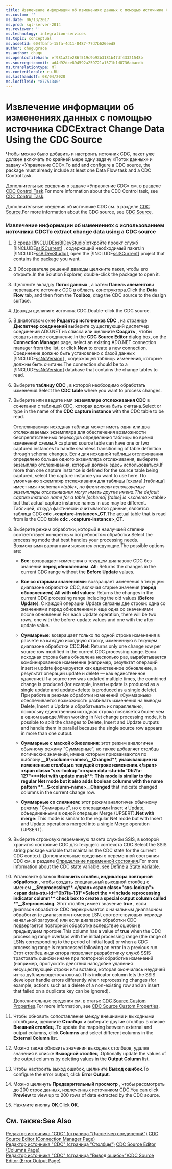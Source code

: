 ```yaml
---
title: Извлечение информации об изменениях данных с помощью источника CDC | Документы Майкрософт
ms.custom: ''
ms.date: 06/13/2017
ms.prod: sql-server-2014
ms.reviewer: ''
ms.technology: integration-services
ms.topic: conceptual
ms.assetid: 604fbafb-15fa-4d11-8487-77d7b626eed8
author: chugugrace
ms.author: chugu
ms.openlocfilehash: ef981a22e286f519c9b93b3181b47df43321548b
ms.sourcegitcommit: ad4d92dce894592a259721a1571b1d8736abacdb
ms.translationtype: MT
ms.contentlocale: ru-RU
ms.lasthandoff: 08/04/2020
ms.locfileid: "87751340"
---
```

# <a name="extract-change-data-using-the-cdc-source"></a><span data-ttu-id="0b7fa-102">Извлечение информации об изменениях данных с помощью источника CDC</span><span class="sxs-lookup"><span data-stu-id="0b7fa-102">Extract Change Data Using the CDC Source</span></span>
  <span data-ttu-id="0b7fa-103">Чтобы можно было добавить и настроить источник CDC, пакет уже должен включать по крайней мере одну задачу «Поток данных» и задачу «Управление CDC».</span><span class="sxs-lookup"><span data-stu-id="0b7fa-103">To add and configure a CDC source, the package must already include at least one Data Flow task and a CDC Control task.</span></span>  
  
 <span data-ttu-id="0b7fa-104">Дополнительные сведения о задаче «Управление CDC» см. в разделе [CDC Control Task](../control-flow/cdc-control-task.md).</span><span class="sxs-lookup"><span data-stu-id="0b7fa-104">For more information about the CDC Control task, see [CDC Control Task](../control-flow/cdc-control-task.md).</span></span>  
  
 <span data-ttu-id="0b7fa-105">Дополнительные сведения об источнике CDC см. в разделе [CDC Source](cdc-source.md).</span><span class="sxs-lookup"><span data-stu-id="0b7fa-105">For more information about the CDC source, see [CDC Source](cdc-source.md).</span></span>  
  
### <a name="to-extract-change-data-using-a-cdc-source"></a><span data-ttu-id="0b7fa-106">Извлечение информации об изменениях с использованием источника CDC</span><span class="sxs-lookup"><span data-stu-id="0b7fa-106">To extract change data using a CDC source</span></span>  
  
1.  <span data-ttu-id="0b7fa-107">В среде [!INCLUDE[ssBIDevStudio](../../includes/ssbidevstudio-md.md)]откройте проект служб [!INCLUDE[ssISCurrent](../../includes/ssiscurrent-md.md)] , содержащий необходимый пакет.</span><span class="sxs-lookup"><span data-stu-id="0b7fa-107">In [!INCLUDE[ssBIDevStudio](../../includes/ssbidevstudio-md.md)], open the [!INCLUDE[ssISCurrent](../../includes/ssiscurrent-md.md)] project that contains the package you want.</span></span>  
  
2.  <span data-ttu-id="0b7fa-108">В Обозревателе решений дважды щелкните пакет, чтобы его открыть.</span><span class="sxs-lookup"><span data-stu-id="0b7fa-108">In the Solution Explorer, double-click the package to open it.</span></span>  
  
3.  <span data-ttu-id="0b7fa-109">Щелкните вкладку **Поток данных** , а затем **Панель элементов**и перетащите источник CDC в область конструктора.</span><span class="sxs-lookup"><span data-stu-id="0b7fa-109">Click the **Data Flow** tab, and then from the **Toolbox**, drag the CDC source to the design surface.</span></span>  
  
4.  <span data-ttu-id="0b7fa-110">Дважды щелкните источник CDC.</span><span class="sxs-lookup"><span data-stu-id="0b7fa-110">Double-click the CDC source.</span></span>  
  
5.  <span data-ttu-id="0b7fa-111">В диалоговом окне **Редактор источников CDC** , на странице **Диспетчер соединений** выберите существующий диспетчер соединений ADO.NET из списка или щелкните **Создать** , чтобы создать новое соединение.</span><span class="sxs-lookup"><span data-stu-id="0b7fa-111">In the **CDC Source Editor** dialog box, on the **Connection Manager** page, select an existing ADO.NET connection manager from the list, or click **New** to create a new connection.</span></span> <span data-ttu-id="0b7fa-112">Соединение должно быть установлено с базой данных [!INCLUDE[ssNoVersion](../../includes/ssnoversion-md.md)] , содержащей таблицы изменений, которые должны быть считаны.</span><span class="sxs-lookup"><span data-stu-id="0b7fa-112">The connection should be to a [!INCLUDE[ssNoVersion](../../includes/ssnoversion-md.md)] database that contains the change tables to read.</span></span>  
  
6.  <span data-ttu-id="0b7fa-113">Выберите **таблицу CDC** , в которой необходимо обработать изменения.</span><span class="sxs-lookup"><span data-stu-id="0b7fa-113">Select the **CDC table** where you want to process changes.</span></span>  
  
7.  <span data-ttu-id="0b7fa-114">Выберите или введите имя **экземпляра отслеживания CDC** в сочетании с таблицей CDC, которая должна быть считана.</span><span class="sxs-lookup"><span data-stu-id="0b7fa-114">Select or type in the name of the **CDC capture instance** with the CDC table to be read.</span></span>  
  
     <span data-ttu-id="0b7fa-115">Отслеживаемая исходная таблица может иметь один или два отслеживаемых экземпляра для обеспечения возможности беспрепятственных переходов определения таблицы во время изменений схемы.</span><span class="sxs-lookup"><span data-stu-id="0b7fa-115">A captured source table can have one or two captured instances to handle seamless transitioning of table definition through schema changes.</span></span> <span data-ttu-id="0b7fa-116">Если для исходной таблицы отслеживания определено больше одного экземпляра отслеживания, выберите экземпляр отслеживания, который должен здесь использоваться.</span><span class="sxs-lookup"><span data-stu-id="0b7fa-116">If more than one capture instance is defined for the source table being captured, select the capture instance you want to use here.</span></span> <span data-ttu-id="0b7fa-117">По умолчанию экземпляр отслеживания для таблицы [схема].[таблица] имеет имя \<schema>_\<table>, но фактически используемые экземпляры отслеживания могут иметь другие имена.</span><span class="sxs-lookup"><span data-stu-id="0b7fa-117">The default capture instance name for a table [schema].[table] is \<schema>_\<table> but that actual capture instance names in use may be different.</span></span> <span data-ttu-id="0b7fa-118">Таблицей, откуда фактически считываются данные, является таблица CDC **cdc .\<capture-instance>_CT**.</span><span class="sxs-lookup"><span data-stu-id="0b7fa-118">The actual table that is read from is the CDC table **cdc .\<capture-instance>_CT**.</span></span>  
  
8.  <span data-ttu-id="0b7fa-119">Выберите режим обработки, который в наилучшей степени соответствует конкретным потребностям обработки.</span><span class="sxs-lookup"><span data-stu-id="0b7fa-119">Select the processing mode that best handles your processing needs.</span></span> <span data-ttu-id="0b7fa-120">Возможными вариантами являются следующие.</span><span class="sxs-lookup"><span data-stu-id="0b7fa-120">The possible options are:</span></span>  
  
    -   <span data-ttu-id="0b7fa-121">**Все**: возвращает изменения в текущем диапазоне CDC без значений **перед обновлением** .</span><span class="sxs-lookup"><span data-stu-id="0b7fa-121">**All**: Returns the changes in the current CDC range without the **Before Update** values.</span></span>  
  
    -   <span data-ttu-id="0b7fa-122">**Все со старыми значениями**: возвращает изменения в текущем диапазоне обработки CDC, включая старые значения (**перед обновлением**).</span><span class="sxs-lookup"><span data-stu-id="0b7fa-122">**All with old values**: Returns the changes in the current CDC processing range including the old values (**Before Update**).</span></span> <span data-ttu-id="0b7fa-123">С каждой операции Update связаны две строки: одна со значениями перед обновлением и еще одна со значениями после обновления.</span><span class="sxs-lookup"><span data-stu-id="0b7fa-123">For each Update operation, there will be two rows, one with the before-update values and one with the after-update value.</span></span>  
  
    -   <span data-ttu-id="0b7fa-124">**Суммарные**: возвращает только по одной строке изменения в расчете на каждую исходную строку, измененную в текущем диапазоне обработки CDC.</span><span class="sxs-lookup"><span data-stu-id="0b7fa-124">**Net**: Returns only one change row per source row modified in the current CDC processing range.</span></span> <span data-ttu-id="0b7fa-125">Если исходная строка была обновлена несколько раз, вырабатывается комбинированное изменение (например, результат операций insert и update формируется как единственное обновление, а результат операций update и delete — как единственное удаление).</span><span class="sxs-lookup"><span data-stu-id="0b7fa-125">If a source row was updated multiple times, the combined change is produced (for example, insert+update is produced as a single update and update+delete is produced as a single delete).</span></span> <span data-ttu-id="0b7fa-126">При работе в режиме обработки изменений «Суммарные» обеспечивается возможность разбивать изменения на выводы Delete, Insert и Update и обрабатывать их параллельно, поскольку единственная исходная строка появляется более чем в одном выводе.</span><span class="sxs-lookup"><span data-stu-id="0b7fa-126">When working in Net change processing mode, it is possible to split the changes to Delete, Insert and Update outputs and handle them in parallel because the single source row appears in more than one output.</span></span>  
  
    -   <span data-ttu-id="0b7fa-127">**Суммарные с маской обновления**: этот режим аналогичен обычному режиму "Суммарные", но также добавляет столбцы логических значений, имена которым присваиваются по шаблону **__$\<column-name>\__Changed**, указывающие на измененные столбцы в текущей строке изменения.</span><span class="sxs-lookup"><span data-stu-id="0b7fa-127">**Net with update mask**: This mode is similar to the regular Net mode but it also adds boolean columns with the name pattern **__$\<column-name>\__Changed** that indicate changed columns in the current change row.</span></span>  
  
    -   <span data-ttu-id="0b7fa-128">**Суммарные со слиянием**: этот режим аналогичен обычному режиму "Суммарные", но с операциями Insert и Update, объединенными в одной операции Merge (UPSERT).</span><span class="sxs-lookup"><span data-stu-id="0b7fa-128">**Net with merge**: This mode is similar to the regular Net mode but with Insert and Update operations merged into a single Merge operation (UPSERT).</span></span>  
  
9. <span data-ttu-id="0b7fa-129">Выберите строковую переменную пакета службы SSIS, в которой хранится состояние CDC для текущего контекста CDC.</span><span class="sxs-lookup"><span data-stu-id="0b7fa-129">Select the SSIS string package variable that maintains the CDC state for the current CDC context.</span></span> <span data-ttu-id="0b7fa-130">Дополнительные сведения о переменной состояния CDC см. в разделе [Определение переменной состояния](define-a-state-variable.md).</span><span class="sxs-lookup"><span data-stu-id="0b7fa-130">For more information about the CDC state variable, see [Define a State Variable](define-a-state-variable.md).</span></span>  
  
10. <span data-ttu-id="0b7fa-131">Установите флажок **Включить столбец индикатора повторной обработки** , чтобы создать специальный выходной столбец с именем **__$reprocessing**.</span><span class="sxs-lookup"><span data-stu-id="0b7fa-131">Select the **Include reprocessing indicator column** check box to create a special output column called **__$reprocessing**.</span></span> <span data-ttu-id="0b7fa-132">Этот столбец имеет значение **true** , если диапазон обработки CDC перекрывается с начальным диапазоном обработки (с диапазоном номеров LSN, соответствующих периоду начальной загрузки) или если диапазон обработки CDC подвергается повторной обработке вследствие ошибки в предыдущем прогоне.</span><span class="sxs-lookup"><span data-stu-id="0b7fa-132">This column has a value of **true** when the CDC processing range overlaps with the initial processing range (the range of LSNs corresponding to the period of initial load) or when a CDC processing range is reprocessed following an error in a previous run.</span></span> <span data-ttu-id="0b7fa-133">Этот столбец индикатора позволяет разработчику служб SSIS трактовать ошибки иначе при повторной обработке изменений (например, пропускать действия наподобие удаления несуществующей строки или вставки, которая окончилась неудачей из-за дублирующегося ключа).</span><span class="sxs-lookup"><span data-stu-id="0b7fa-133">This indicator column lets the SSIS developer handle errors differently when reprocessing changes (for example, actions such as a delete of a non-existing row and an insert that failed on a duplicate key can be ignored).</span></span>  
  
     <span data-ttu-id="0b7fa-134">Дополнительные сведения см. в статье [CDC Source Custom Properties](cdc-source-custom-properties.md).</span><span class="sxs-lookup"><span data-stu-id="0b7fa-134">For more information, see [CDC Source Custom Properties](cdc-source-custom-properties.md).</span></span>  
  
11. <span data-ttu-id="0b7fa-135">Чтобы обновить сопоставление между внешними и выходными столбцами, щелкните **Столбцы** и выберите другие столбцы в списке **Внешний столбец** .</span><span class="sxs-lookup"><span data-stu-id="0b7fa-135">To update the mapping between external and output columns, click **Columns** and select different columns in the **External Column** list.</span></span>  
  
12. <span data-ttu-id="0b7fa-136">Можно также обновить значения выходных столбцов, удаляя значения в списке **Выходной столбец** .</span><span class="sxs-lookup"><span data-stu-id="0b7fa-136">Optionally update the values of the output columns by deleting values in the **Output Column** list.</span></span>  
  
13. <span data-ttu-id="0b7fa-137">Чтобы настроить выход ошибок, щелкните **Вывод ошибок**.</span><span class="sxs-lookup"><span data-stu-id="0b7fa-137">To configure the error output, click **Error Output**.</span></span>  
  
14. <span data-ttu-id="0b7fa-138">Можно щелкнуть **Предварительный просмотр** , чтобы рассмотреть до 200 строк данных, извлеченных источником CDC.</span><span class="sxs-lookup"><span data-stu-id="0b7fa-138">You can click **Preview** to view up to 200 rows of data extracted by the CDC source.</span></span>  
  
15. <span data-ttu-id="0b7fa-139">Нажмите кнопку **ОК**.</span><span class="sxs-lookup"><span data-stu-id="0b7fa-139">Click **OK**.</span></span>  
  
## <a name="see-also"></a><span data-ttu-id="0b7fa-140">См. также:</span><span class="sxs-lookup"><span data-stu-id="0b7fa-140">See Also</span></span>  
 <span data-ttu-id="0b7fa-141">[Редактор источника "CDC" (страница "Диспетчер соединений")](../cdc-source-editor-connection-manager-page.md) </span><span class="sxs-lookup"><span data-stu-id="0b7fa-141">[CDC Source Editor &#40;Connection Manager Page&#41;](../cdc-source-editor-connection-manager-page.md) </span></span>  
 <span data-ttu-id="0b7fa-142">[Редактор источника "CDC" (страница "Столбцы")](../cdc-source-editor-columns-page.md) </span><span class="sxs-lookup"><span data-stu-id="0b7fa-142">[CDC Source Editor &#40;Columns Page&#41;](../cdc-source-editor-columns-page.md) </span></span>  
 [<span data-ttu-id="0b7fa-143">Редактор источника "CDC" (страница "Вывод ошибок")</span><span class="sxs-lookup"><span data-stu-id="0b7fa-143">CDC Source Editor &#40;Error Output Page&#41;</span></span>](../cdc-source-editor-error-output-page.md)  
  
  
